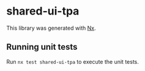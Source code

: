 # shared-ui-tpa

This library was generated with [Nx](https://nx.dev).

## Running unit tests

Run `nx test shared-ui-tpa` to execute the unit tests.
